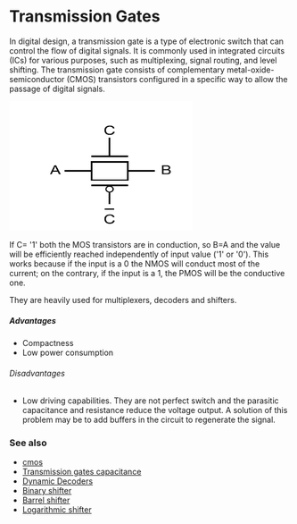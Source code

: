 # Transmission Gates
In digital design, a transmission gate is a type of electronic switch that can control the flow of digital signals. It is commonly used in integrated circuits (ICs) for various purposes, such as multiplexing, signal routing, and level shifting. The transmission gate consists of complementary metal-oxide-semiconductor (CMOS) transistors configured in a specific way to allow the passage of digital signals.

![../media/Pasted%20image 20230525154810.png](../media/Pasted%20image%2020230525154810.png)

If C= '1' both the MOS transistors are in conduction, so B=A and the value will be efficiently reached independently of input value ('1' or '0'). This works because if the input is a 0 the NMOS will conduct most of the current; on the contrary, if the input is a 1, the PMOS will be the conductive one.

They are heavily used for multiplexers, decoders and shifters.

##### Advantages
- Compactness
- Low power consumption

###### Disadvantages
- Low driving capabilities. They are not perfect switch and the parasitic capacitance and resistance reduce the voltage output. A solution of this problem may be to add buffers in the circuit to regenerate the signal.

### See also
- [cmos](cmos.md)
- [Transmission gates capacitance](transmission-gates-capacitance.md)
- [Dynamic Decoders](dynamic-decoders.md)
- [Binary shifter](binary-shifter.md)
- [Barrel shifter](barrel-shifter.md)
- [Logarithmic shifter](logarithmic-shifter.md)

